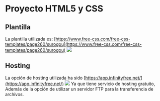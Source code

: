 # Proyecto HTML5 y CSS
## Plantilla
La plantilla utilizada es: 
[https://www.free-css.com/free-css-templates/page260/surogou](https://www.free-css.com/free-css-templates/page260/surogou)
![](https://www.free-css.com/assets/images/free-css-templates/page260/surogou.jpg)

## Hosting
La opción de hosting utilizada ha sido 
[https://app.infinityfree.net/](https://app.infinityfree.net/)
![](https://funnyfrontend.com/wp-content/uploads/2021/05/infinityfree-alternative-logo.png)
Ya que tiene servicio de hosting gratuito, Además de la opción de utilizar un servidor FTP para la transferencia de archivos.